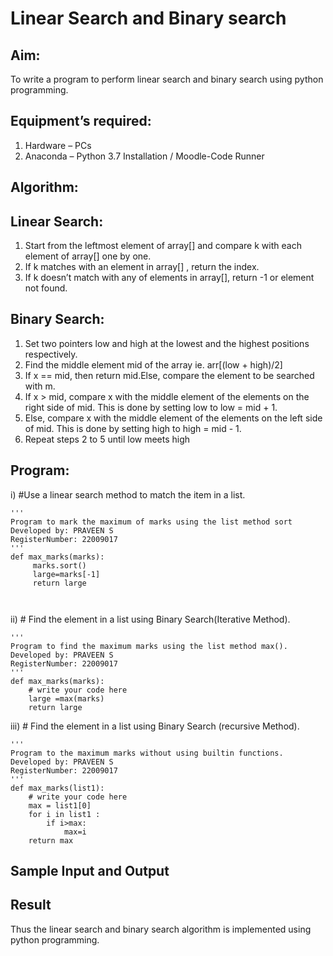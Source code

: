 # Linear Search and Binary search
## Aim:
To write a program to perform linear search and binary search using python programming.
## Equipment’s required:
1.	Hardware – PCs
2.	Anaconda – Python 3.7 Installation / Moodle-Code Runner
## Algorithm:
## Linear Search:
1.	Start from the leftmost element of array[] and compare k with each element of array[] one by one.
2.	If k matches with an element in array[] , return the index.
3.	If k doesn’t match with any of elements in array[], return -1 or element not found.
## Binary Search:
1.	Set two pointers low and high at the lowest and the highest positions respectively.
2.	Find the middle element mid of the array ie. arr[(low + high)/2]
3.	If x == mid, then return mid.Else, compare the element to be searched with m.
4.	If x > mid, compare x with the middle element of the elements on the right side of mid. This is done by setting low to low = mid + 1.
5.	Else, compare x with the middle element of the elements on the left side of mid. This is done by setting high to high = mid - 1.
6.	Repeat steps 2 to 5 until low meets high
## Program:
i)	#Use a linear search method to match the item in a list.
```
''' 
Program to mark the maximum of marks using the list method sort
Developed by: PRAVEEN S
RegisterNumber: 22009017
'''
def max_marks(marks):
     marks.sort()
     large=marks[-1]
     return large



```
ii)	# Find the element in a list using Binary Search(Iterative Method).
```
''' 
Program to find the maximum marks using the list method max().
Developed by: PRAVEEN S
RegisterNumber: 22009017
'''
def max_marks(marks):
    # write your code here
    large =max(marks)
    return large
```
iii)	# Find the element in a list using Binary Search (recursive Method).
```
''' 
Program to the maximum marks without using builtin functions.
Developed by: PRAVEEN S
RegisterNumber: 22009017
'''
def max_marks(list1):
    # write your code here
    max = list1[0]
    for i in list1 :
        if i>max:
            max=i
    return max
```
## Sample Input and Output






## Result
Thus the linear search and binary search algorithm is implemented using python programming.
